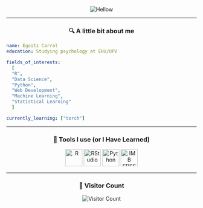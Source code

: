 <p align="center">
<img
  src="https://capsule-render.vercel.app/api?text=Hello!&animation=fadeIn&type=waving&color=auto&height=100" alt="Hellow"/>
</p>

---

<h3 align="center">🔍 A little bit about me</h3> 

```yaml
name: Egoitz Carral
education: Studying psychology at EHU/UPV

fields_of_interests:
  [
  "R",
  "Data Science",
  "Python",
  "Web Development",
  "Machine Learning",
  "Statistical Learning"
  ]

currently_learning: ["torch"]
```

---

<h3 align="center">📡 Tools I use (or I Have Learned)</h3>

<p align="center">
<img
src="https://cdn.jsdelivr.net/gh/devicons/devicon/icons/r/r-original.svg" alt="R" width="45" height="45"/>
<img
src="https://cdn.jsdelivr.net/gh/devicons/devicon/icons/rstudio/rstudio-original.svg" alt="RStudio" width="45" height="45"/>
<img
src="https://cdn.jsdelivr.net/gh/devicons/devicon/icons/python/python-plain.svg" alt="Python" width="45" height="45"/>
<img
src="https://cdn.jsdelivr.net/gh/devicons/devicon/icons/spss/spss-original.svg" alt="IMB SPSS" width="45" height="45"/>
</p>

---

<h3 align="center">👀 Visitor Count</h3>
<p align="center">
  <img
    src="https://profile-counter.glitch.me/Egoitzct/count.svg" alt="Visitor Count"/>
</p>
